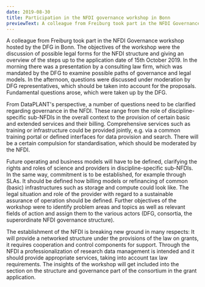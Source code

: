 ```yaml
---
date: 2019-08-30
title: Participation in the NFDI governance workshop in Bonn
previewText: A colleague from Freiburg took part in the NFDI Governance workshop hosted by the DFG in Bonn. The objectives of the workshop were the discussion of possible legal forms for the NFDI structure and giving an overview of the steps up to the application date of 15th October 2019. In the morning there was a presentation by a consulting law firm, which was mandated by the DFG to examine possible paths of governance and legal models. In the afternoon, questions were discussed under moderation by DFG ...
---
```


A colleague from Freiburg took part in the NFDI Governance workshop hosted by the DFG in Bonn. The objectives of the workshop were the discussion of possible legal forms for the NFDI structure and giving an overview of the steps up to the application date of 15th October 2019. In the morning there was a presentation by a consulting law firm, which was mandated by the DFG to examine possible paths of governance and legal models. In the afternoon, questions were discussed under moderation by DFG representatives, which should be taken into account for the proposals. Fundamental questions arose, which were taken up by the DFG. 

From DataPLANT's perspective, a number of questions need to be clarified regarding governance in the NFDI. These range from the role of discipline-specific sub-NFDIs in the overall context to the provision of certain basic and extended services and their billing. Comprehensive services such as training or infrastructure could be provided jointly, e.g. via a common training portal or defined interfaces for data provision and search. There will be a certain compulsion for standardisation, which should be moderated by the NFDI. 

Future operating and business models will have to be defined, clarifying the rights and roles of science and providers in discipline-specific sub-NFDIs. In the same way, commitment is to be established, for example through SLAs. It should be defined how billing models or refinancing of common (basic) infrastructures such as storage and compute could look like. The legal situation and role of the provider with regard to a sustainable assurance of operation should be defined. Further objectives of the workshop were to identify problem areas and topics as well as relevant fields of action and assign them to the various actors (DFG, consortia, the superordinate NFDI governance structure). 

The establishment of the NFDI is breaking new ground in many respects: It will provide a networked structure under the provisions of the law on grants, it requires cooperation and control components for support. Through the NFDI a professionalization of research data management is intended and it should provide appropriate services, taking into account tax law requirements. The insights of the workshop will get included into the section on the structure and governance part of the consortium in the grant application. 